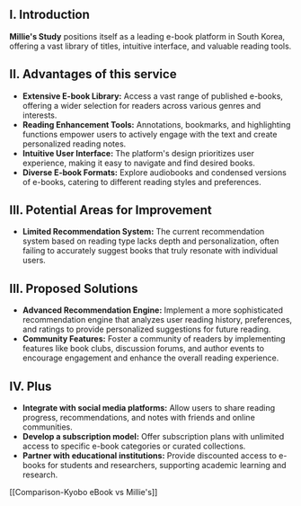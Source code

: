 ## I. Introduction
**Millie's Study** positions itself as a leading e-book platform in South Korea, offering a vast library of titles, intuitive interface, and valuable reading tools. 
## II. Advantages of this service
- **Extensive E-book Library:** Access a vast range of published e-books, offering a wider selection for readers across various genres and interests.
- **Reading Enhancement Tools:** Annotations, bookmarks, and highlighting functions empower users to actively engage with the text and create personalized reading notes.
- **Intuitive User Interface:** The platform's design prioritizes user experience, making it easy to navigate and find desired books.
- **Diverse E-book Formats:** Explore audiobooks and condensed versions of e-books, catering to different reading styles and preferences.
## III. Potential Areas for Improvement
- **Limited Recommendation System:** The current recommendation system based on reading type lacks depth and personalization, often failing to accurately suggest books that truly resonate with individual users.
## III. Proposed Solutions
- **Advanced Recommendation Engine:** Implement a more sophisticated recommendation engine that analyzes user reading history, preferences, and ratings to provide personalized suggestions for future reading.
- **Community Features:** Foster a community of readers by implementing features like book clubs, discussion forums, and author events to encourage engagement and enhance the overall reading experience.
## IV. Plus
- **Integrate with social media platforms:** Allow users to share reading progress, recommendations, and notes with friends and online communities.
- **Develop a subscription model:** Offer subscription plans with unlimited access to specific e-book categories or curated collections.
- **Partner with educational institutions:** Provide discounted access to e-books for students and researchers, supporting academic learning and research.

[[Comparison-Kyobo eBook vs Millie's]]